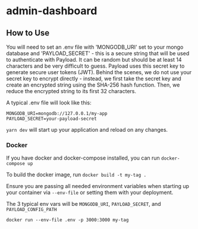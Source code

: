 # admin-dashboard

## How to Use

You will need to set an .env file with 'MONGODB_URI' set to your mongo database and 'PAYLOAD_SECRET' - this is a secure string that will be used to authenticate with Payload. It can be random but should be at least 14 characters and be very difficult to guess. Payload uses this secret key to generate secure user tokens (JWT). Behind the scenes, we do not use your secret key to encrypt directly - instead, we first take the secret key and create an encrypted string using the SHA-256 hash function. Then, we reduce the encrypted string to its first 32 characters.

A typical .env file will look like this:
```
MONGODB_URI=mongodb://127.0.0.1/my-app
PAYLOAD_SECRET=your-payload-secret
```

`yarn dev` will start up your application and reload on any changes.

### Docker

If you have docker and docker-compose installed, you can run `docker-compose up`

To build the docker image, run `docker build -t my-tag .`

Ensure you are passing all needed environment variables when starting up your container via `--env-file` or setting them with your deployment.

The 3 typical env vars will be `MONGODB_URI`, `PAYLOAD_SECRET`, and `PAYLOAD_CONFIG_PATH`

`docker run --env-file .env -p 3000:3000 my-tag`

